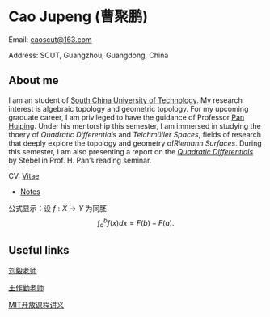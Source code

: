 <head>
<script type="text/x-mathjax-config">
  MathJax.Hub.Config({
      extensions: ["tex2jax.js"],
      tex2jax: {
          inlineMath: [ ['$','$'], ["\\(","\\)"] ],
          processEscapes: true,
          processRefs: true,
          processEnvironments: true
      },
      TeX: { equationNumbers: { autoNumber: "AMS" } }
  });
</script>
<script type="text/javascript" async
  src="https://cdn.mathjax.org/mathjax/latest/MathJax.js?config=TeX-AMS-MML_HTMLorMML">
</script>
</head>

# Cao Jupeng (曹聚鹏)

Email: caoscut@163.com

Address: SCUT, Guangzhou, Guangdong, China

## About me

I am an student of [South China University of Technology](https://www.scut.edu.cn/new/). My research interest is algebraic topology and geometric topology. For my upcoming graduate career, I am privileged to have the guidance of Professor [Pan Huiping](https://www2.scut.edu.cn/math/2018/0316/c14638a482211/page.htm). Under his mentorship this semester, I am immersed in studying the thoery of *Quadratic Differentials* and *Teichmüller Spaces*, fields of research that deeply explore the topology and geometry of*Riemann Surfaces*. During this semester, I am also presenting a report on the [*Quadratic Differentials*](https://link.springer.com/book/10.1007/978-3-662-02414-0) by Stebel in Prof. H. Pan’s reading seminar.

CV: [Vitae](CV-cjp.pdf) 

* [Notes](Notes/index.md) 

公式显示：设 $f:X\to Y$ 为同胚
$$
\int_{a}^{b}f(x)dx=F(b)-F(a).
$$


## Useful links

[刘毅老师](http://scholar.pku.edu.cn/liuyi/fall_2023_course_00137914) 

[王作勤老师](http://staff.ustc.edu.cn/~wangzuoq/Courses/index.html) 

[MIT开放课程讲义](https://ocw.mit.edu/courses/18-905-algebraic-topology-i-fall-2016/pages/lecture-notes/) 